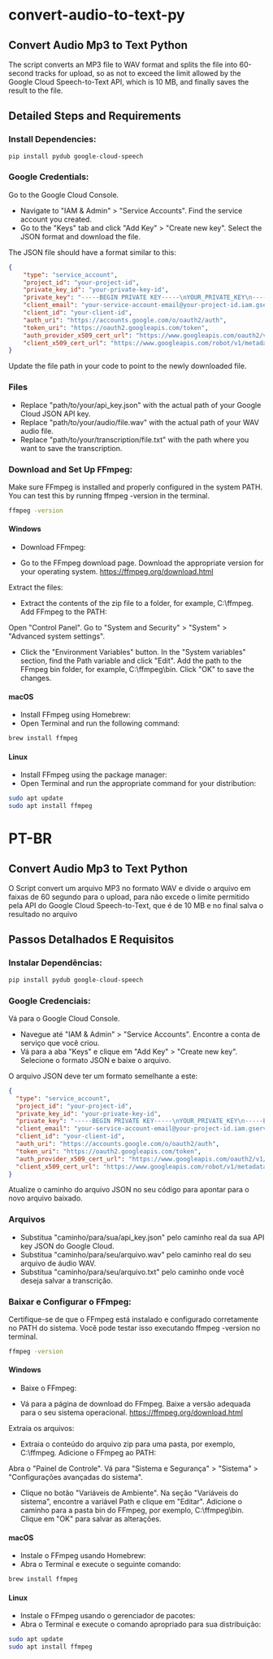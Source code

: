 # convert-audio-to-text-py

## Convert Audio Mp3 to Text Python

The script converts an MP3 file to WAV format and splits the file into 60-second tracks for upload, so as not to exceed the limit allowed by the Google Cloud Speech-to-Text API, which is 10 MB, and finally saves the result to the file.

## Detailed Steps and Requirements


### Install Dependencies:

```sh
pip install pydub google-cloud-speech
```

### Google Credentials:

Go to the Google Cloud Console.
* Navigate to "IAM & Admin" > "Service Accounts".
Find the service account you created.
* Go to the "Keys" tab and click "Add Key" > "Create new key".
Select the JSON format and download the file.

The JSON file should have a format similar to this:

```json
{
    "type": "service_account",
    "project_id": "your-project-id",
    "private_key_id": "your-private-key-id",
    "private_key": "-----BEGIN PRIVATE KEY-----\nYOUR_PRIVATE_KEY\n-----END PRIVATE KEY-----\n",
    "client_email": "your-service-account-email@your-project-id.iam.gserviceaccount.com",
    "client_id": "your-client-id",
    "auth_uri": "https://accounts.google.com/o/oauth2/auth",
    "token_uri": "https://oauth2.googleapis.com/token",
    "auth_provider_x509_cert_url": "https://www.googleapis.com/oauth2/v1/certs",
    "client_x509_cert_url": "https://www.googleapis.com/robot/v1/metadata/x509/your-service-account-email%40your-project-id.iam.gserviceaccount.com"
}
```

Update the file path in your code to point to the newly downloaded file.

### Files

* Replace "path/to/your/api_key.json" with the actual path of your Google Cloud JSON API key.
* Replace "path/to/your/audio/file.wav" with the actual path of your WAV audio file.
* Replace "path/to/your/transcription/file.txt" with the path where you want to save the transcription.

### Download and Set Up FFmpeg:

Make sure FFmpeg is installed and properly configured in the system PATH. You can test this by running ffmpeg -version in the terminal.

```sh
ffmpeg -version
```


#### Windows
* Download FFmpeg:

* Go to the FFmpeg download page.
Download the appropriate version for your operating system. 
https://ffmpeg.org/download.html

Extract the files:

* Extract the contents of the zip file to a folder, for example, C:\ffmpeg.
Add FFmpeg to the PATH:

Open "Control Panel".
Go to "System and Security" > "System" > "Advanced system settings".
* Click the "Environment Variables" button.
In the "System variables" section, find the Path variable and click "Edit".
Add the path to the FFmpeg bin folder, for example, C:\ffmpeg\bin.
Click "OK" to save the changes.

#### macOS
- Install FFmpeg using Homebrew:
- Open Terminal and run the following command:

```sh
brew install ffmpeg
```

#### Linux

- Install FFmpeg using the package manager:
- Open Terminal and run the appropriate command for your distribution:

```sh
sudo apt update
sudo apt install ffmpeg
```

# PT-BR

## Convert Audio Mp3 to Text Python

O Script convert um arquivo MP3 no formato WAV e divide o arquivo em faixas de 60 segundo para o upload, para não excede o limite permitido pela API do Google Cloud Speech-to-Text, que é de 10 MB e no final salva o resultado no arquivo

## Passos Detalhados E Requisitos


### Instalar Dependências:

```sh
pip install pydub google-cloud-speech
```

### Google Credenciais:

Vá para o Google Cloud Console.
* Navegue até "IAM & Admin" > "Service Accounts".
Encontre a conta de serviço que você criou.
* Vá para a aba "Keys" e clique em "Add Key" > "Create new key".
Selecione o formato JSON e baixe o arquivo.

O arquivo JSON deve ter um formato semelhante a este:

```json
{
  "type": "service_account",
  "project_id": "your-project-id",
  "private_key_id": "your-private-key-id",
  "private_key": "-----BEGIN PRIVATE KEY-----\nYOUR_PRIVATE_KEY\n-----END PRIVATE KEY-----\n",
  "client_email": "your-service-account-email@your-project-id.iam.gserviceaccount.com",
  "client_id": "your-client-id",
  "auth_uri": "https://accounts.google.com/o/oauth2/auth",
  "token_uri": "https://oauth2.googleapis.com/token",
  "auth_provider_x509_cert_url": "https://www.googleapis.com/oauth2/v1/certs",
  "client_x509_cert_url": "https://www.googleapis.com/robot/v1/metadata/x509/your-service-account-email%40your-project-id.iam.gserviceaccount.com"
}
```

Atualize o caminho do arquivo JSON no seu código para apontar para o novo arquivo baixado.

### Arquivos

* Substitua "caminho/para/sua/api_key.json" pelo caminho real da sua API key JSON do Google Cloud.
* Substitua "caminho/para/seu/arquivo.wav" pelo caminho real do seu arquivo de áudio WAV.
* Substitua "caminho/para/seu/arquivo.txt" pelo caminho onde você deseja salvar a transcrição.

### Baixar e Configurar o FFmpeg:

Certifique-se de que o FFmpeg está instalado e configurado corretamente no PATH do sistema. Você pode testar isso executando ffmpeg -version no terminal.

```sh
ffmpeg -version
```


#### Windows
* Baixe o FFmpeg:

* Vá para a página de download do FFmpeg.
Baixe a versão adequada para o seu sistema operacional. 
https://ffmpeg.org/download.html

Extraia os arquivos:

* Extraia o conteúdo do arquivo zip para uma pasta, por exemplo, C:\ffmpeg.
Adicione o FFmpeg ao PATH:

Abra o "Painel de Controle".
Vá para "Sistema e Segurança" > "Sistema" > "Configurações avançadas do sistema".
* Clique no botão "Variáveis de Ambiente".
Na seção "Variáveis do sistema", encontre a variável Path e clique em "Editar".
Adicione o caminho para a pasta bin do FFmpeg, por exemplo, C:\ffmpeg\bin.
Clique em "OK" para salvar as alterações.

#### macOS
- Instale o FFmpeg usando Homebrew:
- Abra o Terminal e execute o seguinte comando:

```sh
brew install ffmpeg
```

#### Linux

- Instale o FFmpeg usando o gerenciador de pacotes:
- Abra o Terminal e execute o comando apropriado para sua distribuição:

```sh
sudo apt update
sudo apt install ffmpeg
```

